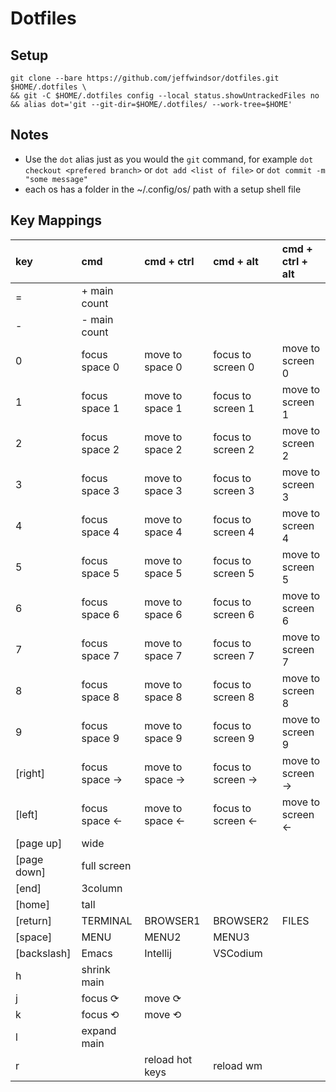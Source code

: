 # Dotfiles

## Setup

```
git clone --bare https://github.com/jeffwindsor/dotfiles.git $HOME/.dotfiles \
&& git -C $HOME/.dotfiles config --local status.showUntrackedFiles no
&& alias dot='git --git-dir=$HOME/.dotfiles/ --work-tree=$HOME'
```

## Notes

* Use the `dot` alias just as you would the `git` command, for example `dot checkout <prefered branch>` or `dot add <list of file>` or `dot commit -m "some message"`
* each os has a folder in the ~/.config/os/ path with a setup shell file 

## Key Mappings

| key         | cmd            | cmd + ctrl       | cmd + alt          | cmd + ctrl + alt  |
|:------------|:---------------|:-----------------|:-------------------|:------------------|
| =           | + main count   |                  |                    |                   |
| -           | - main count   |                  |                    |                   |
| 0           | focus space 0  | move to space 0  | focus to screen 0  | move to screen 0  |
| 1           | focus space 1  | move to space 1  | focus to screen 1  | move to screen 1  |
| 2           | focus space 2  | move to space 2  | focus to screen 2  | move to screen 2  |
| 3           | focus space 3  | move to space 3  | focus to screen 3  | move to screen 3  |
| 4           | focus space 4  | move to space 4  | focus to screen 4  | move to screen 4  |
| 5           | focus space 5  | move to space 5  | focus to screen 5  | move to screen 5  |
| 6           | focus space 6  | move to space 6  | focus to screen 6  | move to screen 6  |
| 7           | focus space 7  | move to space 7  | focus to screen 7  | move to screen 7  |
| 8           | focus space 8  | move to space 8  | focus to screen 8  | move to screen 8  |
| 9           | focus space 9  | move to space 9  | focus to screen 9  | move to screen 9  |
| [right]     | focus space -> | move to space -> | focus to screen -> | move to screen -> |
| [left]      | focus space <- | move to space <- | focus to screen <- | move to screen <- |
| [page up]   | wide           |                  |                    |                   |
| [page down] | full screen    |                  |                    |                   |
| [end]       | 3column        |                  |                    |                   |
| [home]      | tall           |                  |                    |                   |
| [return]    | TERMINAL       | BROWSER1         | BROWSER2           | FILES             |
| [space]     | MENU           | MENU2            | MENU3              |                   |
| [backslash] | Emacs          | Intellij         | VSCodium           |                   |
| h           | shrink main    |                  |                    |                   |
| j           | focus ⟳       | move ⟳          |                    |                   |
| k           | focus ⟲       | move ⟲          |                    |                   |
| l           | expand main    |                  |                    |                   |
| r           |                | reload hot keys  | reload wm          |                   |

    
